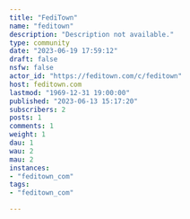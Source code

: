 ```yaml
---
title: "FediTown" 
name: "feditown"
description: "Description not available."
type: community
date: "2023-06-19 17:59:12"
draft: false
nsfw: false
actor_id: "https://feditown.com/c/feditown"
host: feditown.com
lastmod: "1969-12-31 19:00:00"
published: "2023-06-13 15:17:20"
subscribers: 2
posts: 1
comments: 1
weight: 1
dau: 1
wau: 2
mau: 2
instances:
- "feditown_com"
tags: 
- "feditown_com"

---
```

